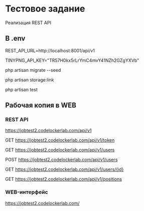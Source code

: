 # Тестовое задание

Реализация REST API

## В .env

REST_API_URL=http://localhost:8001/api/v1

TINYPNG_API_KEY="TR57H0kx5rLrYmC4mvY41NZh2GZgYXVb"


php artisan migrate --seed

php artisan storage:link

php artisan test 

## Рабочая копия в WEB

### REST API

https://jobtest2.codelockerlab.com/api/v1

GET https://jobtest2.codelockerlab.com/api/v1/token

GET https://jobtest2.codelockerlab.com/api/v1/users

POST https://jobtest2.codelockerlab.com/api/v1/users

GET https://jobtest2.codelockerlab.com/api/v1/users/{id}

GET https://jobtest2.codelockerlab.com/api/v1/positions


### WEB-интерфейс

https://jobtest2.codelockerlab.com/

